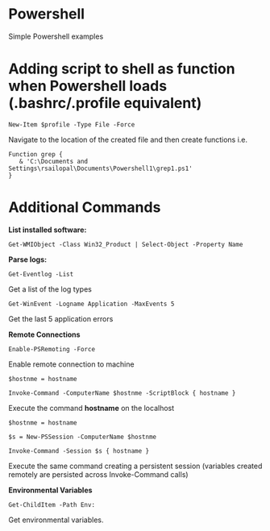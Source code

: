 # Powershell

Simple Powershell examples

# Adding script to shell as function when Powershell loads (.bashrc/.profile equivalent)

    New-Item $profile -Type File -Force
    
Navigate to the location of the created file and then create functions i.e.

    Function grep { 
       & 'C:\Documents and Settings\rsailopal\Documents\Powershell1\grep1.ps1' 
    }

# Additional Commands

**List installed software:**

    Get-WMIObject -Class Win32_Product | Select-Object -Property Name
    
**Parse logs:**

    Get-Eventlog -List
    
Get a list of the log types

    Get-WinEvent -Logname Application -MaxEvents 5
   
Get the last 5 application errors

**Remote Connections**

    Enable-PSRemoting -Force
    
 Enable remote connection to machine
 
    $hostnme = hostname
    
    Invoke-Command -ComputerName $hostnme -ScriptBlock { hostname }
    
 Execute the command **hostname** on the localhost
 
    $hostnme = hostname
    
    $s = New-PSSession -ComputerName $hostnme
    
    Invoke-Command -Session $s { hostname }
    
 Execute the same command creating a persistent session (variables created remotely are persisted across Invoke-Command calls)
 
 **Environmental Variables**
 
    Get-ChildItem -Path Env:
    
 Get environmental variables.
 
 
    
 
 


